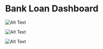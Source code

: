 
# Bank Loan Dashboard

![Alt Text](https://github.com/Punam918/BankLoanInsights/blob/master/BI_Dashboard_Images/Summary.jpg?raw=true)

![Alt Text](https://github.com/Punam918/BankLoanInsights/blob/master/BI_Dashboard_Images/Overview.jpg?raw=true)

![Alt Text](https://github.com/Punam918/BankLoanInsights/blob/master/BI_Dashboard_Images/Details.jpg?raw=true)